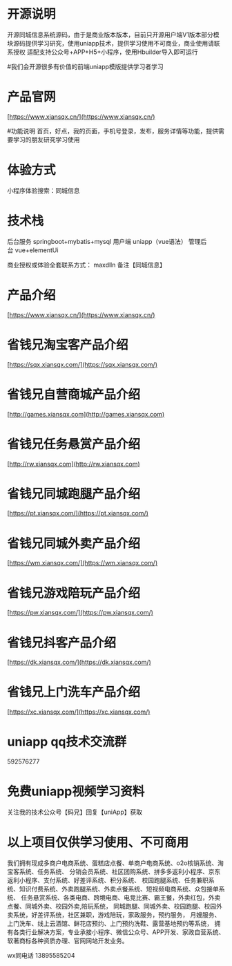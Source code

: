 # 开源说明
开源同城信息系统源码，由于是商业版本版本，目前只开源用户端V1版本部分模块源码提供学习研究，使用uniapp技术，提供学习使用不可商业，商业使用请联系授权
适配支持公众号+APP+H5+小程序，使用Hbuilder导入即可运行

#我们会开源很多有价值的前端uniapp模版提供学习者学习

# 产品官网
[https://www.xiansqx.cn/](https://www.xiansqx.cn/)


#功能说明
首页，好点，我的页面，手机号登录，发布，服务详情等功能，提供需要学习的朋友研究学习使用

# 体验方式
小程序体验搜索：同城信息


# 技术栈
后台服务 springboot+mybatis+mysql
用户端 uniapp（vue语法）
管理后台 vue+elementUi


商业授权或体验全套联系方式：
maxdlln 备注【同城信息】

# 产品介绍
[https://www.xiansqx.cn/](https://www.xiansqx.cn/)

# 省钱兄淘宝客产品介绍
[https://sqx.xiansqx.com/](https://sqx.xiansqx.com/)

# 省钱兄自营商城产品介绍
[http://games.xiansqx.com](http://games.xiansqx.com)

# 省钱兄任务悬赏产品介绍
[http://rw.xiansqx.com](http://rw.xiansqx.com)

# 省钱兄同城跑腿产品介绍
[https://pt.xiansqx.com/](https://pt.xiansqx.com/)

# 省钱兄同城外卖产品介绍
[https://wm.xiansqx.com/](https://wm.xiansqx.com/)

# 省钱兄游戏陪玩产品介绍
[https://pw.xiansqx.com/](https://pw.xiansqx.com/)

# 省钱兄抖客产品介绍
[https://dk.xiansqx.com/](https://dk.xiansqx.com/)

# 省钱兄上门洗车产品介绍
[https://xc.xiansqx.com/](https://xc.xiansqx.com/)

# uniapp qq技术交流群
592576277


# 免费uniapp视频学习资料

关注我的技术公众号【码兄】回复【uniApp】获取 

# 以上项目仅供学习使用、不可商用


我们拥有现成多商户电商系统、蛋糕店点餐、单商户电商系统、o2o核销系统、淘宝客系统、任务系统、
分销会员系统、社区团购系统、拼多多返利小程序、京东返利小程序、支付系统、好差评系统、积分系统、
校园跑腿系统、任务兼职系统、知识付费系统、外卖跑腿系统、外卖点餐系统、短视频电商系统、众包接单系统、
任务悬赏系统、各类电商、跨境电商、电竞比赛、霸王餐，外卖红包，外卖点餐、同城外卖、校园外卖,陪玩系统，
同城跑腿、同城外卖、校园跑腿、校园外卖系统，好差评系统，社区兼职，游戏陪玩，家政服务，预约服务，
月嫂服务、上门洗车、线上云酒馆、鲜花店预约、上门预约洗鞋、露营基地预约等系统，
拥有各类行业解决方案，专业承接小程序、微信公众号、APP开发、家政自营系统、软著商标各种资质办理、官网网站开发业务。


wx同电话 13895585204





